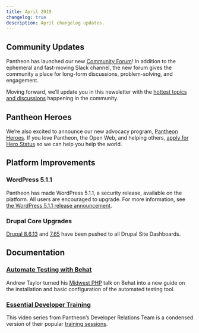 ```yaml
---
title: April 2019
changelog: true
description: April changelog updates.
---
```


## Community Updates
Pantheon has launched our new [Community Forum](https://discuss.pantheon.io)!  In addition to the ephemeral and fast-moving Slack channel, the new forum gives the community a place for long-form discussions, problem-solving, and engagement.

Moving forward, we’ll update you in this newsletter with the [hottest topics and discussions](https://discuss.pantheon.io/top) happening in the community.

## Pantheon Heroes
We’re also excited to announce our new advocacy program, [Pantheon Heroes](https://community.pantheon.io/). If you love Pantheon, the Open Web, and helping others, [apply for Hero Status](https://community.pantheon.io/#apply) so we can help you help the world.

## Platform Improvements
### WordPress 5.1.1
Pantheon has made WordPress 5.1.1, a security release, available on the platform. All users are encouraged to upgrade. For more information, see [the WordPress 5.1.1 release announcement](https://wordpress.org/news/2019/03/wordpress-5-1-1-security-and-maintenance-release/).

### Drupal Core Upgrades
[Drupal 8.6.13](https://www.drupal.org/project/drupal/releases/8.6.13) and [7.65](https://www.drupal.org/project/drupal/releases/7.65) have been pushed to all Drupal Site Dashboards.

## Documentation

### [Automate Testing with Behat](/docs/guides/behat/)
Andrew Taylor turned his [Midwest PHP](https://2019.midwestphp.org/) talk on Behat into a new guide on the installation and basic configuration of the automated testing tool.

### [Essential Developer Training](/docs/guides/edt/)
This video series from Pantheon’s Developer Relations Team is a condensed version of their popular [training sessions](https://pantheon.io/essential-developer-training).
